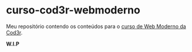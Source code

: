 # curso-cod3r-webmoderno
Meu repositório contendo os conteúdos para o [curso de Web Moderno da Cod3r](https://www.cod3r.com.br/courses/web-moderno).

**W.I.P**
